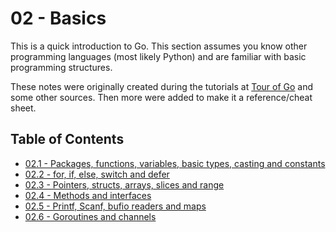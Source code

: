# 02 - Basics
This is a quick introduction to Go. This section assumes you know other programming languages (most likely Python) and are familiar with basic programming structures.

These notes were originally created during the tutorials at [Tour of Go][tour-of-go] and some other sources. Then more were added to make it a reference/cheat sheet.

## Table of Contents

- [02.1 - Packages, functions, variables, basic types, casting and constants](02.1.md)
- [02.2 - for, if, else, switch and defer](02.2.md)
- [02.3 - Pointers, structs, arrays, slices and range](02.3.md)
- [02.4 - Methods and interfaces](02.4.md)
- [02.5 - Printf, Scanf, bufio readers and maps](02.5.md)
- [02.6 - Goroutines and channels](02.6.md)

<!-- Links -->

[tour-of-go]: https://tour.golang.org/
